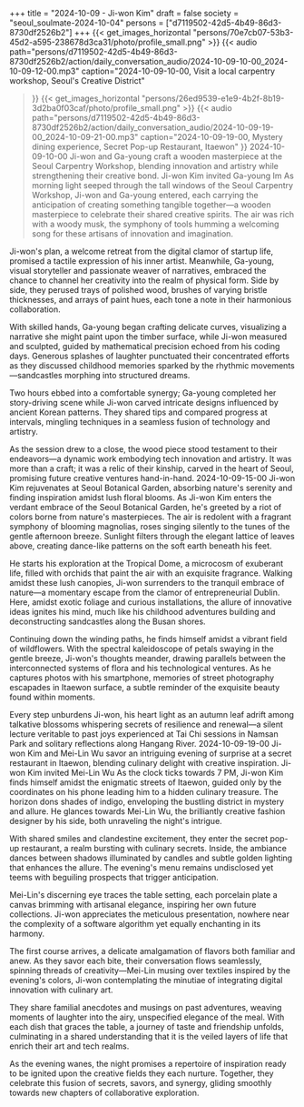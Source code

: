 +++
title = "2024-10-09 - Ji-won Kim"
draft = false
society = "seoul_soulmate-2024-10-04"
persons = ["d7119502-42d5-4b49-86d3-8730df2526b2"]
+++
{{< get_images_horizontal "persons/70e7cb07-53b3-45d2-a595-238678d3ca31/photo/profile_small.png" >}}
{{< audio
    path="persons/d7119502-42d5-4b49-86d3-8730df2526b2/action/daily_conversation_audio/2024-10-09-10-00_2024-10-09-12-00.mp3" 
    caption="2024-10-09-10-00, Visit a local carpentry workshop, Seoul's Creative District"
>}}
{{< get_images_horizontal "persons/26ed9539-e1e9-4b2f-8b19-3d2ba0f03caf/photo/profile_small.png" >}}
{{< audio
    path="persons/d7119502-42d5-4b49-86d3-8730df2526b2/action/daily_conversation_audio/2024-10-09-19-00_2024-10-09-21-00.mp3" 
    caption="2024-10-09-19-00, Mystery dining experience, Secret Pop-up Restaurant, Itaewon"
>}}
2024-10-09-10-00
Ji-won and Ga-young craft a wooden masterpiece at the Seoul Carpentry Workshop, blending innovation and artistry while strengthening their creative bond.
Ji-won Kim invited Ga-young Im
As morning light seeped through the tall windows of the Seoul Carpentry Workshop, Ji-won and Ga-young entered, each carrying the anticipation of creating something tangible together—a wooden masterpiece to celebrate their shared creative spirits. The air was rich with a woody musk, the symphony of tools humming a welcoming song for these artisans of innovation and imagination.

Ji-won's plan, a welcome retreat from the digital clamor of startup life, promised a tactile expression of his inner artist. Meanwhile, Ga-young, visual storyteller and passionate weaver of narratives, embraced the chance to channel her creativity into the realm of physical form. Side by side, they perused trays of polished wood, brushes of varying bristle thicknesses, and arrays of paint hues, each tone a note in their harmonious collaboration.

With skilled hands, Ga-young began crafting delicate curves, visualizing a narrative she might paint upon the timber surface, while Ji-won measured and sculpted, guided by mathematical precision echoed from his coding days. Generous splashes of laughter punctuated their concentrated efforts as they discussed childhood memories sparked by the rhythmic movements—sandcastles morphing into structured dreams.

Two hours ebbed into a comfortable synergy; Ga-young completed her story-driving scene while Ji-won carved intricate designs influenced by ancient Korean patterns. They shared tips and compared progress at intervals, mingling techniques in a seamless fusion of technology and artistry.

As the session drew to a close, the wood piece stood testament to their endeavors—a dynamic work embodying tech innovation and artistry. It was more than a craft; it was a relic of their kinship, carved in the heart of Seoul, promising future creative ventures hand-in-hand.
2024-10-09-15-00
Ji-won Kim rejuvenates at Seoul Botanical Garden, absorbing nature's serenity and finding inspiration amidst lush floral blooms.
As Ji-won Kim enters the verdant embrace of the Seoul Botanical Garden, he's greeted by a riot of colors borne from nature's masterpieces. The air is redolent with a fragrant symphony of blooming magnolias, roses singing silently to the tunes of the gentle afternoon breeze. Sunlight filters through the elegant lattice of leaves above, creating dance-like patterns on the soft earth beneath his feet.

He starts his exploration at the Tropical Dome, a microcosm of exuberant life, filled with orchids that paint the air with an exquisite fragrance. Walking amidst these lush canopies, Ji-won surrenders to the tranquil embrace of nature—a momentary escape from the clamor of entrepreneurial Dublin. Here, amidst exotic foliage and curious installations, the allure of innovative ideas ignites his mind, much like his childhood adventures building and deconstructing sandcastles along the Busan shores.

Continuing down the winding paths, he finds himself amidst a vibrant field of wildflowers. With the spectral kaleidoscope of petals swaying in the gentle breeze, Ji-won's thoughts meander, drawing parallels between the interconnected systems of flora and his technological ventures. As he captures photos with his smartphone, memories of street photography escapades in Itaewon surface, a subtle reminder of the exquisite beauty found within moments.

Every step unburdens Ji-won, his heart light as an autumn leaf adrift among talkative blossoms whispering secrets of resilience and renewal—a silent lecture veritable to past joys experienced at Tai Chi sessions in Namsan Park and solitary reflections along Hangang River.
2024-10-09-19-00
Ji-won Kim and Mei-Lin Wu savor an intriguing evening of surprise at a secret restaurant in Itaewon, blending culinary delight with creative inspiration.
Ji-won Kim invited Mei-Lin Wu
As the clock ticks towards 7 PM, Ji-won Kim finds himself amidst the enigmatic streets of Itaewon, guided only by the coordinates on his phone leading him to a hidden culinary treasure. The horizon dons shades of indigo, enveloping the bustling district in mystery and allure. He glances towards Mei-Lin Wu, the brilliantly creative fashion designer by his side, both unraveling the night's intrigue.

With shared smiles and clandestine excitement, they enter the secret pop-up restaurant, a realm bursting with culinary secrets. Inside, the ambiance dances between shadows illuminated by candles and subtle golden lighting that enhances the allure. The evening's menu remains undisclosed yet teems with beguiling prospects that trigger anticipation.

Mei-Lin's discerning eye traces the table setting, each porcelain plate a canvas brimming with artisanal elegance, inspiring her own future collections. Ji-won appreciates the meticulous presentation, nowhere near the complexity of a software algorithm yet equally enchanting in its harmony.

The first course arrives, a delicate amalgamation of flavors both familiar and anew. As they savor each bite, their conversation flows seamlessly, spinning threads of creativity—Mei-Lin musing over textiles inspired by the evening's colors, Ji-won contemplating the minutiae of integrating digital innovation with culinary art.

They share familial anecdotes and musings on past adventures, weaving moments of laughter into the airy, unspecified elegance of the meal. With each dish that graces the table, a journey of taste and friendship unfolds, culminating in a shared understanding that it is the veiled layers of life that enrich their art and tech realms.

As the evening wanes, the night promises a repertoire of inspiration ready to be ignited upon the creative fields they each nurture. Together, they celebrate this fusion of secrets, savors, and synergy, gliding smoothly towards new chapters of collaborative exploration.

